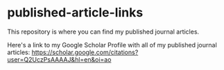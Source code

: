 # published-article-links
This repository is where you can find my published journal articles.


Here's a link to my Google Scholar Profile with all of my published journal articles: https://scholar.google.com/citations?user=Q2UczPsAAAAJ&hl=en&oi=ao
